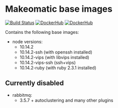 # Makeomatic base images

[![Build Status](https://travis-ci.org/makeomatic/alpine-node.svg?branch=master)](https://travis-ci.org/makeomatic/alpine-node)
[![DockerHub](https://img.shields.io/badge/docker-available-blue.svg)](https://hub.docker.com/r/makeomatic/node)
[![DockerHub](https://img.shields.io/docker/pulls/makeomatic/node.svg)](https://hub.docker.com/r/makeomatic/node)

Contains the following base images:

* node versions:
  - 10.14.2
  - 10.14.2-ssh (with openssh installed)
  - 10.14.2-vips (with libvips installed)
  - 10.14.2-vips-ssh (ssh+vips)
  - 10.14.2-ruby (with ruby 2.3.1 installed)

## Currently disabled

* rabbitmq:
  - 3.5.7 + autoclustering and many other plugins
